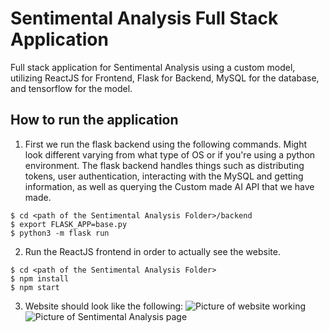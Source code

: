 # Sentimental Analysis Full Stack Application 
Full stack application for Sentimental Analysis using a custom model, utilizing ReactJS for Frontend, Flask for Backend, MySQL for the database, and tensorflow for the model.

## How to run the application 
1. First we run the flask backend using the following commands. Might look different varying from what type of OS or if you're using a python environment. The flask backend handles things such as distributing tokens, user authentication, interacting with the MySQL and getting information, as well as querying the Custom made AI API that we have made. 
```
$ cd <path of the Sentimental Analysis Folder>/backend
$ export FLASK_APP=base.py
$ python3 -m flask run 
```
2. Run the ReactJS frontend in order to actually see the website. 
```
$ cd <path of the Sentimental Analysis Folder>
$ npm install 
$ npm start
```
3. Website should look like the following: 
![Picture of website working](https://media.discordapp.net/attachments/1153457454772928594/1178530929745068052/image.png?ex=65767b75&is=65640675&hm=2d6909c1883c0e5e6913e797c6e717644b8c40c1ad87e597d999cb59edf4a4a3&=&width=2356&height=1313)
![Picture of Sentimental Analysis page](https://media.discordapp.net/attachments/1153457454772928594/1178531234276712458/image.png?ex=65767bbe&is=656406be&hm=6586cf86d075afb04c6074bac49a2c5df2917f36b012a529b09efd202bfd1362&=&width=2356&height=1313)
